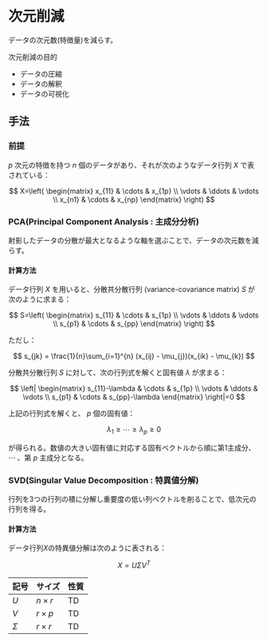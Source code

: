 # 次元削減
データの次元数(特徴量)を減らす。

次元削減の目的
- データの圧縮
- データの解釈
- データの可視化

## 手法
### 前提
$p$ 次元の特徴を持つ $n$ 個のデータがあり、それが次のようなデータ行列 $X$ で表されている：

$$
X=\left(
\begin{matrix}
    x_{11} & \cdots  & x_{1p} \\
    \vdots & \ddots & \vdots \\
    x_{n1} & \cdots & x_{np} 
\end{matrix}
\right)
$$

### PCA(Principal Component Analysis : 主成分分析)
射影したデータの分散が最大となるような軸を選ぶことで、データの次元数を減らす。
#### 計算方法
データ行列 $X$ を用いると、分散共分散行列 (variance-covariance matrix) $S$ が次のように求まる：

$$
S=\left(
\begin{matrix}
    s_{11} & \cdots  & s_{1p} \\
    \vdots & \ddots & \vdots \\
    s_{p1} & \cdots & s_{pp} 
\end{matrix}
\right)
$$

ただし：

$$
s_{jk} = \frac{1}{n}\sum_{i=1}^{n} (x_{ij} - \mu_{j})(x_{ik} - \mu_{k})
$$

分散共分散行列 $S$ に対して、次の行列式を解くと固有値 $\lambda$ が求まる：

$$
\left|
\begin{matrix}
    s_{11}-\lambda & \cdots  & s_{1p} \\
    \vdots & \ddots & \vdots \\
    s_{p1} & \cdots & s_{pp}-\lambda 
\end{matrix}
\right|=0
$$

上記の行列式を解くと、 $p$ 個の固有値：

$$
\lambda_{1} \geq \cdots \geq \lambda_{p} \geq 0
$$

が得られる。数値の大きい固有値に対応する固有ベクトルから順に第1主成分、 $\cdots$ 、第 $p$ 主成分となる。

### SVD(Singular Value Decomposition : 特異値分解)
行列を3つの行列の積に分解し重要度の低い列ベクトルを削ることで、低次元の行列を得る。

#### 計算方法

データ行列$X$の特異値分解は次のように表される：

$$
X = U\Sigma V^T
$$

| 記号 | サイズ | 性質 | 
| ---- | ---- | ---- | 
| $U$ | $n\times r$ | TD |
| $V$ | $r\times p$ | TD |
| $\Sigma$ | $r\times r$ | TD |